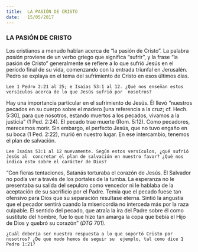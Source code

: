 ```yaml
---
title:  LA PASIÓN DE CRISTO
date:   15/05/2017
---
```


### LA PASIÓN DE CRISTO

Los cristianos a menudo hablan acerca de “la pasión de Cristo”. La palabra *pasión* proviene de un verbo griego  que significa “sufrir”, y la frase “la pasión de Cristo” generalmente se refiere a lo que sufrió Jesús en el período  final de su vida, comenzando con la entrada triunfal en Jerusalén. Pedro se explaya en el tema del sufrimiento  de Cristo en esos últimos días. 

`Lee 1 Pedro 2:21 al 25; e Isaías 53:1 al 12. ¿Qué nos enseñan estos versículos acerca de lo que Jesús sufrió por  nosotros?`
 
Hay una importancia particular en el sufrimiento de Jesús. Él llevó “nuestros pecados en su cuerpo sobre el  madero [una referencia a la cruz; cf. Hech. 5:30], para que nosotros, estando muertos a los pecados, vivamos a  la justicia” (1 Ped. 2:24). El pecado trae muerte (Rom. 5:12). Como pecadores, merecemos morir. Sin embargo, el  perfecto Jesús, que no tuvo engaño en su boca (1 Ped. 2:22), murió en nuestro lugar. En ese intercambio,  tenemos el plan de salvación. 

`Lee Isaías 53:1 al 12 nuevamente. Según estos versículos, ¿qué sufrió Jesús al  concretar el plan de salvación en nuestro favor? ¿Qué nos indica esto sobre el carácter de Dios? `

“Con fieras  tentaciones, Satanás torturaba el corazón de Jesús. El Salvador no podía ver a través de los portales de la  tumba. La esperanza no le presentaba su salida del sepulcro como vencedor ni le hablaba de la aceptación de  su sacrificio por el Padre. Temía que el pecado fuese tan ofensivo para Dios que su separación  resultase eterna.  Sintió la angustia que el pecador sentirá cuando la misericordia no interceda más por la raza  culpable. El sentido del pecado, que atraía la ira del Padre sobre él como sustituto del hombre, fue lo que hizo  tan amarga la copa que bebía el Hijo de Dios y quebró su corazón” (*DTG* 701). 

`¿Cuál debería ser nuestra respuesta a lo que soportó Cristo por nosotros? ¿De qué modo hemos de seguir su  ejemplo, tal como dice 1 Pedro 1:21?` 
